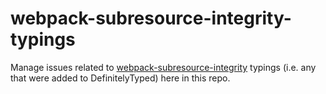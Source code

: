 # webpack-subresource-integrity-typings
Manage issues related to [webpack-subresource-integrity](https://github.com/waysact/webpack-subresource-integrity) typings (i.e. any that were added to DefinitelyTyped) here in this repo.

